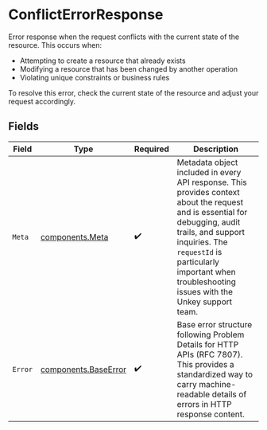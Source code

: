 # ConflictErrorResponse

Error response when the request conflicts with the current state of the resource. This occurs when:
- Attempting to create a resource that already exists
- Modifying a resource that has been changed by another operation
- Violating unique constraints or business rules

To resolve this error, check the current state of the resource and adjust your request accordingly.


## Fields

| Field                                                                                                                                                                                                                                                           | Type                                                                                                                                                                                                                                                            | Required                                                                                                                                                                                                                                                        | Description                                                                                                                                                                                                                                                     |
| --------------------------------------------------------------------------------------------------------------------------------------------------------------------------------------------------------------------------------------------------------------- | --------------------------------------------------------------------------------------------------------------------------------------------------------------------------------------------------------------------------------------------------------------- | --------------------------------------------------------------------------------------------------------------------------------------------------------------------------------------------------------------------------------------------------------------- | --------------------------------------------------------------------------------------------------------------------------------------------------------------------------------------------------------------------------------------------------------------- |
| `Meta`                                                                                                                                                                                                                                                          | [components.Meta](../../models/components/meta.md)                                                                                                                                                                                                              | :heavy_check_mark:                                                                                                                                                                                                                                              | Metadata object included in every API response. This provides context about the request and is essential for debugging, audit trails, and support inquiries. The `requestId` is particularly important when troubleshooting issues with the Unkey support team. |
| `Error`                                                                                                                                                                                                                                                         | [components.BaseError](../../models/components/baseerror.md)                                                                                                                                                                                                    | :heavy_check_mark:                                                                                                                                                                                                                                              | Base error structure following Problem Details for HTTP APIs (RFC 7807). This provides a standardized way to carry machine-readable details of errors in HTTP response content.                                                                                 |